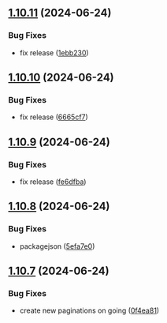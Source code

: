 ## [1.10.11](https://github.com/hattaalfaritzy/hzy-ui/compare/v1.10.10...v1.10.11) (2024-06-24)


### Bug Fixes

* fix release ([1ebb230](https://github.com/hattaalfaritzy/hzy-ui/commit/1ebb230d5c6e14062fd33c4e77f45c763b6f90a6))



## [1.10.10](https://github.com/hattaalfaritzy/hzy-ui/compare/v1.10.9...v1.10.10) (2024-06-24)


### Bug Fixes

* fix release ([6665cf7](https://github.com/hattaalfaritzy/hzy-ui/commit/6665cf731dd212dc3c17ed9b2158354d336ac578))



## [1.10.9](https://github.com/hattaalfaritzy/hzy-ui/compare/v1.10.8...v1.10.9) (2024-06-24)


### Bug Fixes

* fix release ([fe6dfba](https://github.com/hattaalfaritzy/hzy-ui/commit/fe6dfbaa2947a85e8a630b0015b4eb54ce94bdd0))



## [1.10.8](https://github.com/hattaalfaritzy/hzy-ui/compare/v1.10.7...v1.10.8) (2024-06-24)


### Bug Fixes

* packagejson ([5efa7e0](https://github.com/hattaalfaritzy/hzy-ui/commit/5efa7e090e4ea9d2d3b34c73b61615e9c22d1375))



## [1.10.7](https://github.com/hattaalfaritzy/hzy-ui/compare/v1.10.6...v1.10.7) (2024-06-24)


### Bug Fixes

* create new paginations on going ([0f4ea81](https://github.com/hattaalfaritzy/hzy-ui/commit/0f4ea817a28a601d44a1c16332130f244c31e71f))



